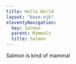 ```yaml
---
title: Hello World
layout: "base.njk"
eleventyNavigation:
  key: Salmon
  parent: Mammals
  title: Salmon
---
```


Salmon is kind of mammal
